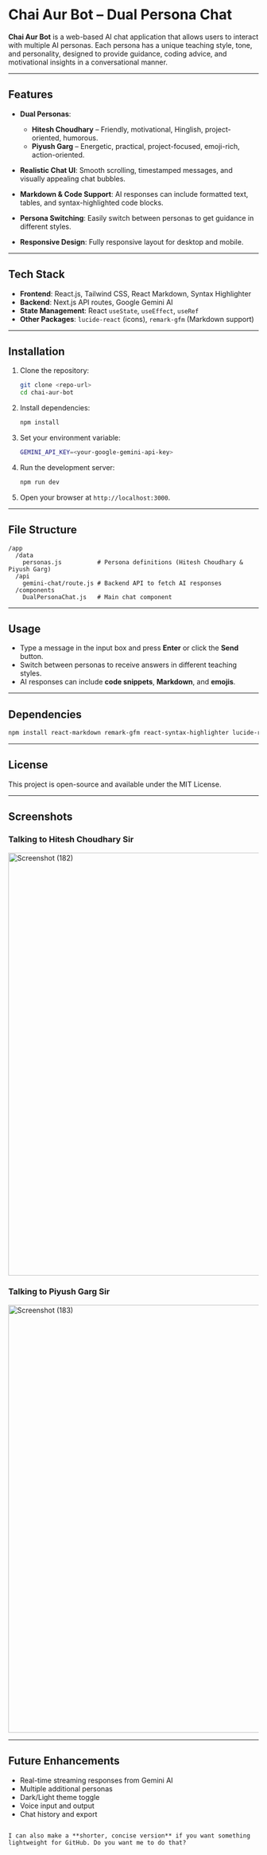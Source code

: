 # Chai Aur Bot – Dual Persona Chat

**Chai Aur Bot** is a web-based AI chat application that allows users to interact with multiple AI personas. Each persona has a unique teaching style, tone, and personality, designed to provide guidance, coding advice, and motivational insights in a conversational manner.

---

## Features

- **Dual Personas**:  
  - **Hitesh Choudhary** – Friendly, motivational, Hinglish, project-oriented, humorous.  
  - **Piyush Garg** – Energetic, practical, project-focused, emoji-rich, action-oriented.

- **Realistic Chat UI**: Smooth scrolling, timestamped messages, and visually appealing chat bubbles.

- **Markdown & Code Support**: AI responses can include formatted text, tables, and syntax-highlighted code blocks.

- **Persona Switching**: Easily switch between personas to get guidance in different styles.

- **Responsive Design**: Fully responsive layout for desktop and mobile.

---

## Tech Stack

- **Frontend**: React.js, Tailwind CSS, React Markdown, Syntax Highlighter  
- **Backend**: Next.js API routes, Google Gemini AI  
- **State Management**: React `useState`, `useEffect`, `useRef`  
- **Other Packages**: `lucide-react` (icons), `remark-gfm` (Markdown support)  

---

## Installation

1. Clone the repository:
   ```bash
   git clone <repo-url>
   cd chai-aur-bot

2. Install dependencies:

   ```bash
   npm install
   ```

3. Set your environment variable:

   ```bash
   GEMINI_API_KEY=<your-google-gemini-api-key>
   ```

4. Run the development server:

   ```bash
   npm run dev
   ```

5. Open your browser at `http://localhost:3000`.

---

## File Structure

```
/app
  /data
    personas.js          # Persona definitions (Hitesh Choudhary & Piyush Garg)
  /api
    gemini-chat/route.js # Backend API to fetch AI responses
  /components
    DualPersonaChat.js   # Main chat component
```

---

## Usage

* Type a message in the input box and press **Enter** or click the **Send** button.
* Switch between personas to receive answers in different teaching styles.
* AI responses can include **code snippets**, **Markdown**, and **emojis**.

---

## Dependencies

```bash
npm install react-markdown remark-gfm react-syntax-highlighter lucide-react
```

---

## License

This project is open-source and available under the MIT License.

---

## Screenshots

### Talking to Hitesh Choudhary Sir
<img width="1572" height="849" alt="Screenshot (182)" src="https://github.com/user-attachments/assets/053d2cd4-f68e-4f7a-8fa8-04f9baf52b2d" />

### Talking to Piyush Garg Sir
<img width="1704" height="859" alt="Screenshot (183)" src="https://github.com/user-attachments/assets/f8a296e9-f7ba-41b8-ab3c-c66742ea6cd2" />

---

## Future Enhancements

* Real-time streaming responses from Gemini AI
* Multiple additional personas
* Dark/Light theme toggle
* Voice input and output
* Chat history and export

```

I can also make a **shorter, concise version** if you want something lightweight for GitHub. Do you want me to do that?
```

